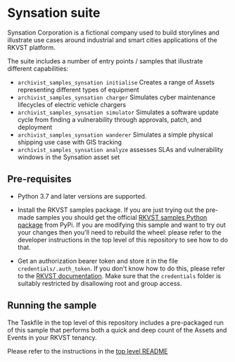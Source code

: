 # Synsation suite

Synsation Corporation is a fictional company used to build storylines and illustrate use cases around industrial and smart cities applications of the RKVST platform.

The suite includes a number of entry points / samples that illustrate different capabilities:

* `archivist_samples_synsation initialise` Creates a range of Assets representing different types of equipment
* `archivist_samples_synsation charger` Simulates cyber maintenance lifecycles of electric vehicle chargers
* `archivist_samples_synsation simulator` Simulates a software update cycle from finding a vulnerability through approvals, patch, and deployment
* `archivist_samples_synsation wanderer` Simulates a simple physical shipping use case with GIS tracking
* `archivist_samples_synsation analyze` assesses SLAs and vulnerability windows in the Synsation asset set

## Pre-requisites

* Python 3.7 and later versions are supported.

* Install the RKVST samples package. If you are just trying out the pre-made samples you should get the official [RKVST samples Python package](https://pypi.org/project/rkvst-samples/ "PyPi package page") from PyPi. If you are modifying this sample and want to try out your changes then you'll need to rebuild the wheel: please refer to the developer instructions in the top level of this repository to see how to do that.

* Get an authorization bearer token and store it in the file `credentials/.auth_token`. If you don't know how to do this, please refer to the [RKVST documentation](https://docs.rkvst.com/docs/rkvst-basics/getting-access-tokens-using-app-registrations/ "Getting an auth token"). Make sure that the `credentials` folder is suitably restricted by disallowing root and group access.


## Running the sample

The Taskfile in the top level of this repository includes a pre-packaged run of this sample that performs both a quick and deep count of the Assets and Events in your RKVST tenancy. 

Please refer to the instructions in the [top level README](https://github.com/rkvst/rkvst-samples#synsation "synsation suite")

